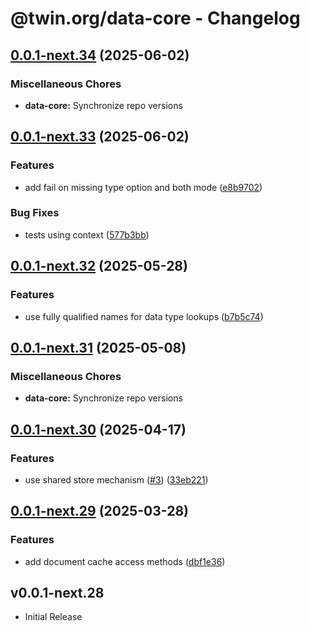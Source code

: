 # @twin.org/data-core - Changelog

## [0.0.1-next.34](https://github.com/twinfoundation/data/compare/data-core-v0.0.1-next.33...data-core-v0.0.1-next.34) (2025-06-02)


### Miscellaneous Chores

* **data-core:** Synchronize repo versions

## [0.0.1-next.33](https://github.com/twinfoundation/data/compare/data-core-v0.0.1-next.32...data-core-v0.0.1-next.33) (2025-06-02)


### Features

* add fail on missing type option and both mode ([e8b9702](https://github.com/twinfoundation/data/commit/e8b97029a04b646497ff0e55b9610291e58ae92a))


### Bug Fixes

* tests using context ([577b3bb](https://github.com/twinfoundation/data/commit/577b3bbb661eafbf6d3fd157133c106732e8eb3d))

## [0.0.1-next.32](https://github.com/twinfoundation/data/compare/data-core-v0.0.1-next.31...data-core-v0.0.1-next.32) (2025-05-28)


### Features

* use fully qualified names for data type lookups ([b7b5c74](https://github.com/twinfoundation/data/commit/b7b5c746b0180a87baa976f6a7a76cedd53d8ff7))

## [0.0.1-next.31](https://github.com/twinfoundation/data/compare/data-core-v0.0.1-next.30...data-core-v0.0.1-next.31) (2025-05-08)


### Miscellaneous Chores

* **data-core:** Synchronize repo versions

## [0.0.1-next.30](https://github.com/twinfoundation/data/compare/data-core-v0.0.1-next.29...data-core-v0.0.1-next.30) (2025-04-17)


### Features

* use shared store mechanism ([#3](https://github.com/twinfoundation/data/issues/3)) ([33eb221](https://github.com/twinfoundation/data/commit/33eb221ccec2b4a79549c06e9a04225009b93a46))

## [0.0.1-next.29](https://github.com/twinfoundation/data/compare/data-core-v0.0.1-next.28...data-core-v0.0.1-next.29) (2025-03-28)


### Features

* add document cache access methods ([dbf1e36](https://github.com/twinfoundation/data/commit/dbf1e36d176c5f428f8c52628fb5a1ff7a6a174a))

## v0.0.1-next.28

- Initial Release
